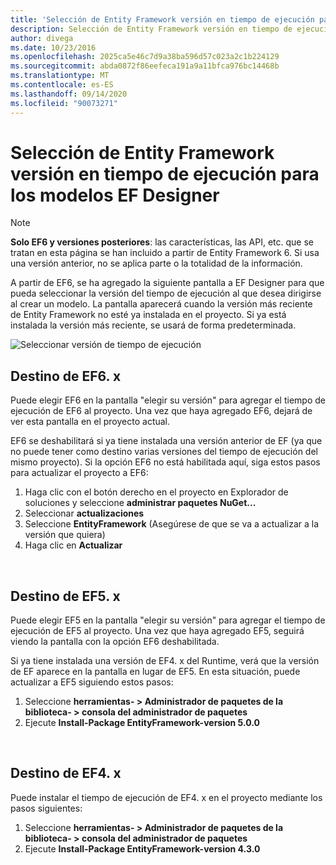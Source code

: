 ```yaml
---
title: 'Selección de Entity Framework versión en tiempo de ejecución para los modelos de EF Designer: EF6'
description: Selección de Entity Framework versión en tiempo de ejecución para los modelos EF Designer en Entity Framework 6
author: divega
ms.date: 10/23/2016
ms.openlocfilehash: 2025ca5e46c7d9a38ba596d57c023a2c1b224129
ms.sourcegitcommit: abda0872f86eefeca191a9a11bfca976bc14468b
ms.translationtype: MT
ms.contentlocale: es-ES
ms.lasthandoff: 09/14/2020
ms.locfileid: "90073271"
---
```

# <a name="selecting-entity-framework-runtime-version-for-ef-designer-models"></a>Selección de Entity Framework versión en tiempo de ejecución para los modelos EF Designer
> [!NOTE]
> **Solo EF6 y versiones posteriores**: las características, las API, etc. que se tratan en esta página se han incluido a partir de Entity Framework 6. Si usa una versión anterior, no se aplica parte o la totalidad de la información.

A partir de EF6, se ha agregado la siguiente pantalla a EF Designer para que pueda seleccionar la versión del tiempo de ejecución al que desea dirigirse al crear un modelo. La pantalla aparecerá cuando la versión más reciente de Entity Framework no esté ya instalada en el proyecto. Si ya está instalada la versión más reciente, se usará de forma predeterminada.

![Seleccionar versión de tiempo de ejecución](~/ef6/media/screen.png)

## <a name="targeting-ef6x"></a>Destino de EF6. x

Puede elegir EF6 en la pantalla "elegir su versión" para agregar el tiempo de ejecución de EF6 al proyecto. Una vez que haya agregado EF6, dejará de ver esta pantalla en el proyecto actual.

EF6 se deshabilitará si ya tiene instalada una versión anterior de EF (ya que no puede tener como destino varias versiones del tiempo de ejecución del mismo proyecto). Si la opción EF6 no está habilitada aquí, siga estos pasos para actualizar el proyecto a EF6:

1.  Haga clic con el botón derecho en el proyecto en Explorador de soluciones y seleccione **administrar paquetes NuGet...**
2.  Seleccionar **actualizaciones**
3.  Seleccione **EntityFramework** (Asegúrese de que se va a actualizar a la versión que quiera)
4.  Haga clic en **Actualizar**

 

## <a name="targeting-ef5x"></a>Destino de EF5. x

Puede elegir EF5 en la pantalla "elegir su versión" para agregar el tiempo de ejecución de EF5 al proyecto. Una vez que haya agregado EF5, seguirá viendo la pantalla con la opción EF6 deshabilitada.

Si ya tiene instalada una versión de EF4. x del Runtime, verá que la versión de EF aparece en la pantalla en lugar de EF5. En esta situación, puede actualizar a EF5 siguiendo estos pasos:

1.  Seleccione **herramientas- &gt; Administrador de paquetes de la biblioteca- &gt; consola del administrador de paquetes**
2.  Ejecute **Install-Package EntityFramework-version 5.0.0**

 

## <a name="targeting-ef4x"></a>Destino de EF4. x

Puede instalar el tiempo de ejecución de EF4. x en el proyecto mediante los pasos siguientes:

1.  Seleccione **herramientas- &gt; Administrador de paquetes de la biblioteca- &gt; consola del administrador de paquetes**
2.  Ejecute **Install-Package EntityFramework-version 4.3.0**
